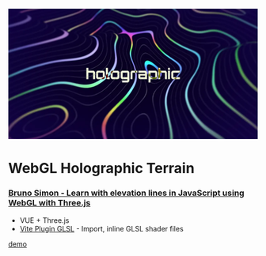 [![Screenshot](./public/og-image.webp)]()

# WebGL Holographic Terrain

### [Bruno Simon - Learn with elevation lines in JavaScript using WebGL with Three.js](https://www.youtube.com/watch?v=DnBYm6-D9NU&t=6434s&ab_channel=BrunoSimon)

-   VUE + Three.js
-   [Vite Plugin GLSL](https://www.npmjs.com/package/vite-plugin-glsl) - Import, inline GLSL shader files

[demo](https://happy-balloon.zeabur.app/)
